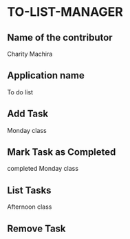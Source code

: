 # TO-LIST-MANAGER
## Name of the contributor
Charity Machira
##  Application name
To do list
## Add Task
Monday class
## Mark Task as Completed
completed Monday class
## List Tasks
Afternoon class
## Remove Task

